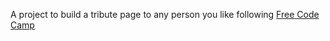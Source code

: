 A project to build a tribute page to any person you like following [Free Code Camp](https://www.freecodecamp.org/learn/responsive-web-design/responsive-web-design-projects/build-a-tribute-page)